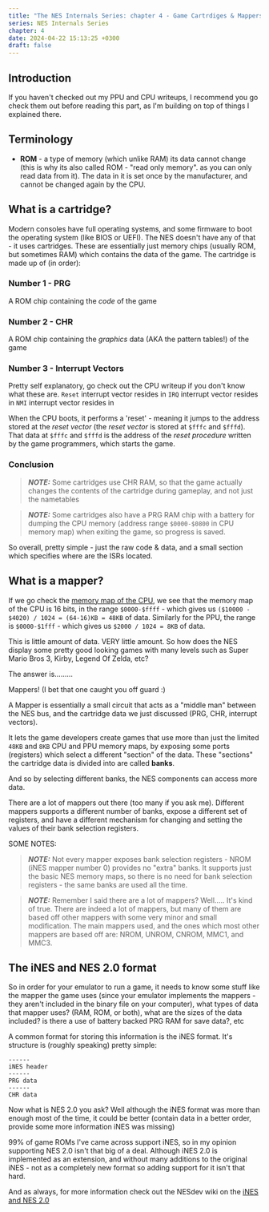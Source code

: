 ```yaml
---
title: "The NES Internals Series: chapter 4 - Game Cartrdiges & Mappers"
series: NES Internals Series
chapter: 4
date: 2024-04-22 15:13:25 +0300
draft: false
---
```


## Introduction

If you haven't checked out my PPU and CPU writeups, I recommend you go check them out before reading this part, as I'm building on top of things I explained there.

## Terminology

- **ROM** - a type of memory (which unlike RAM) its data cannot change (this is why its also called ROM - "read only memory". as you can only read data from it). The data in it is set once by the manufacturer, and cannot be changed again by the CPU.

## What is a cartridge?

Modern consoles have full operating systems, and some firmware to boot the operating system (like BIOS or UEFI).
The NES doesn't have any of that - it uses cartridges.
These are essentially just memory chips (usually ROM, but sometimes RAM) which contains the data of the game.
The cartridge is made up of (in order):

### Number 1 - PRG

A ROM chip containing the _code_ of the game

### Number 2 - CHR

A ROM chip containing the _graphics_ data (AKA the pattern tables!) of the game

### Number 3 - Interrupt Vectors

Pretty self explanatory, go check out the CPU writeup if you don't know what these are.
`Reset` interrupt vector resides in
`IRQ` interrupt vector resides in
`NMI` interrupt vector resides in

When the CPU boots, it performs a 'reset' - meaning it jumps to the address stored at the _reset vector_ (the _reset vector_ is stored at `$fffc` and `$fffd`). That data at `$fffc` and `$fffd` is the address of the _reset procedure_ written by the game programmers, which starts the game.

### Conclusion

> **_NOTE:_** Some cartridges use CHR RAM, so that the game actually changes the contents of the cartridge during gameplay, and not just the nametables

> **_NOTE:_** Some cartridges also have a PRG RAM chip with a battery for dumping the CPU memory (address range `$0000-$0800` in CPU memory map) when exiting the game, so progress is saved.

So overall, pretty simple - just the raw code & data, and a small section which specifies where are the ISRs located.

## What is a mapper?

If we go check the [memory map of the CPU](https://www.nesdev.org/wiki/CPU_memory_map), we see that the memory map of the CPU is 16 bits, in the range `$0000-$ffff` - which gives us `($10000 - $4020) / 1024 = (64-16)KB = 48KB` of data.
Similarly for the PPU, the range is `$0000-$1fff` - which gives us `$2000 / 1024 = 8KB` of data.

This is little amount of data. VERY little amount.
So how does the NES display some pretty good looking games with many levels such as Super Mario Bros 3, Kirby, Legend Of Zelda, etc?

The answer is.........

Mappers! (I bet that one caught you off guard :)

A Mapper is essentially a small circuit that acts as a "middle man" between the NES bus, and the cartridge data we just discussed (PRG, CHR, interrupt vectors).

It lets the game developers create games that use more than just the limited `48KB` and `8KB` CPU and PPU memory maps, by exposing some ports (registers) which select a different "section" of the data.
These "sections" the cartridge data is divided into are called **banks**.

And so by selecting different banks, the NES components can access more data.

There are a lot of mappers out there (too many if you ask me). Different mappers supports a different number of banks, expose a different set of registers, and have a different mechanism for changing and setting the values of their bank selection registers.

SOME NOTES:

> **_NOTE:_** Not every mapper exposes bank selection registers - NROM (iNES mapper number 0) provides no "extra" banks. It supports just the basic NES memory maps, so there is no need for bank selection registers - the same banks are used all the time.

> **_NOTE:_** Remember I said there are a lot of mappers? Well..... It's kind of true. There are indeed a lot of mappers, but many of them are based off other mappers with some very minor and small modification.
The main mappers used, and the ones which most other mappers are based off are: NROM, UNROM, CNROM, MMC1, and MMC3.

## The iNES and NES 2.0 format

So in order for your emulator to run a game, it needs to know some stuff like the mapper the game uses (since your emulator implements the mappers - they aren't included in the binary file on your computer), what types of data that mapper uses? (RAM, ROM, or both), what are the sizes of the data included? is there a use of battery backed PRG RAM for save data?, etc


A common format for storing this information is the iNES format. It's structure is (roughly speaking) pretty simple:

```
------
iNES header
------
PRG data
------
CHR data
```

Now what is NES 2.0 you ask?
Well although the iNES format was more than enough most of the time, it could be better (contain data in a better order, provide some more information iNES was missing)

99% of game ROMs I've came across support iNES, so in my opinion supporting NES 2.0 isn't that big of a deal. Although iNES 2.0 is implemented as an extension, and without many additions to the original iNES - not as a completely new format so adding support for it isn't that hard.

And as always, for more information check out the NESdev wiki on the [iNES and NES 2.0](https://www.nesdev.org/wiki/INES)
